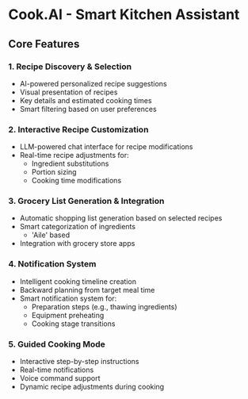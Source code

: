 # Cook.AI - Smart Kitchen Assistant

## Core Features

### 1. Recipe Discovery & Selection

- AI-powered personalized recipe suggestions
- Visual presentation of recipes
- Key details and estimated cooking times
- Smart filtering based on user preferences

### 2. Interactive Recipe Customization

- LLM-powered chat interface for recipe modifications
- Real-time recipe adjustments for:
  - Ingredient substitutions
  - Portion sizing
  - Cooking time modifications

### 3. Grocery List Generation & Integration

- Automatic shopping list generation based on selected recipes
- Smart categorization of ingredients
  - 'Aile' based
- Integration with grocery store apps

### 4. Notification System

- Intelligent cooking timeline creation
- Backward planning from target meal time
- Smart notification system for:
  - Preparation steps (e.g., thawing ingredients)
  - Equipment preheating
  - Cooking stage transitions

### 5. Guided Cooking Mode

- Interactive step-by-step instructions
- Real-time notifications
- Voice command support
- Dynamic recipe adjustments during cooking
